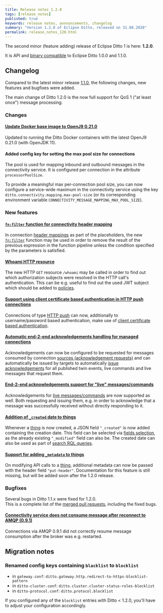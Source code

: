```yaml
---
title: Release notes 1.2.0
tags: [release_notes]
published: true
keywords: release notes, announcements, changelog
summary: "Version 1.2.0 of Eclipse Ditto, released on 31.08.2020"
permalink: release_notes_120.html
---
```


The second minor (feature adding) release of Eclipse Ditto 1 is here: **1.2.0**.

It is API and [binary compatible](https://github.com/eclipse/ditto/blob/master/documentation/src/main/resources/architecture/DADR-0005-semantic-versioning.md)
to Eclipse Ditto 1.0.0 and 1.1.0.

## Changelog

Compared to the latest minor release [1.1.0](release_notes_110.html), the following changes, new features and
bugfixes were added.

The main change of Ditto 1.2.0 is the now full support for QoS 1 ("at least once") message processing.

### Changes

#### [Update Docker base image to OpenJ9 0.21.0](https://github.com/eclipse/ditto/pull/743)

Updated to running the Ditto Docker containers with the latest OpenJ9 0.21.0 (with OpenJDK 11).

#### Added config key for setting the max pool size for connections

The pool is used for mapping inbound and outbound messages in the connectivity service. It is configured
per connection in the attribute `processorPoolSize`.

To provide a meaningful max per-connection pool size, you can now configure a service-wide maximum
in the connectivity service using the key `ditto.connectivity.mapping.max-pool-size` (or its corresponding
environment variable `CONNECTIVITY_MESSAGE_MAPPING_MAX_POOL_SIZE`).


### New features

#### [`fn:filter` function for connectivity header mapping](https://github.com/eclipse/ditto/pull/674)

In connection [header mappings](connectivity-header-mapping.html) as part of the placeholders, the new 
[`fn:filter`](basic-placeholders.html#function-library) function may be used in order to remove the result of the 
previous expression in the function pipeline unless the condition specified by the parameters is satisfied.

#### [Whoami HTTP resource](https://github.com/eclipse/ditto/pull/687)

The new HTTP `GET` resource `/whoami` may be called in order to find out which authorization subjects were resolved in 
the HTTP call's authentication. This can be e.g. useful to find out the used JWT subject which should be added to 
[policies](basic-policy.html#who-can-be-addressed).

#### [Support using client certificate based authentication in HTTP push connections](https://github.com/eclipse/ditto/pull/695)

Connections of type [HTTP push](connectivity-protocol-bindings-http.html) can now, additionally to username/password 
based authentication, make use of 
[client certificate based authentication](connectivity-protocol-bindings-http.html#client-certificate-authentication).

#### [Automatic end-2-end acknowledgements handling for managed connections](https://github.com/eclipse/ditto/issues/661)

Acknowledgements can now be configured to be requested for messages consumed by connection 
[sources (acknowledgement requests)](basic-connections.html#source-acknowledgement-requests) and can automatically be 
issued by targets to automatically [issue acknowledgements](basic-connections.html#target-issued-acknowledgement-label) 
for all published twin events, live commands and live messages that request them.

#### [End-2-end acknowledgements support for "live" messages/commands](https://github.com/eclipse/ditto/issues/757)

Acknowledgements for [live messages/commands](basic-acknowledgements.html#assure-qos-until-processing-of-a-live-commandmessage-by-a-subscriber---live-response)
are now supported as well. Both requesting and issuing them, e.g. in order to acknowledge that a message was 
successfully received without directly responding to it.

#### [Addition of `_created` date to things](https://github.com/eclipse/ditto/issues/749)

Whenever a [thing](basic-thing.html) is now created, a JSON field `"_created"` is now added containing the creation 
date. This field can be selected via [fields selection](httpapi-concepts.html#with-field-selector), as the already 
existing `"_modified"` field can also be. The created date can also be used as part of 
[search RQL queries](basic-rql.html).

#### [Support for adding `_metadata` to things](https://github.com/eclipse/ditto/issues/680)

On modifying API calls to a [thing](basic-thing.html), additional metadata can now be passed with the header field 
`"put-header"`. Documentation for this feature is still missing, but will be added soon after the 1.2.0 release.

### Bugfixes

Several bugs in Ditto 1.1.x were fixed for 1.2.0.<br/>
This is a complete list of the 
[merged pull requests](https://github.com/eclipse/ditto/pulls?q=is%3Apr+milestone%3A1.2.0), including the fixed bugs.

#### [Connectivity service does not consume message after reconnect to AMQP (0.9.1)](https://github.com/eclipse/ditto/issues/770)

Connections via AMQP 0.9.1 did not correctly resume message consumption after the broker was e.g. restarted.


## Migration notes

### Renamed config keys containing `blacklist` to `blocklist`

* in `gateway.conf`: `ditto.gateway.http.redirect-to-https-blocklist-pattern`
* in `ditto-cluster.conf`: `ditto.cluster.cluster-status-roles-blocklist`
* in `ditto-protocol.conf`: `ditto.protocol.blocklist`

If you configured any of the `blocklist` entries with Ditto < 1.2.0, you'll have to adjust your configuration 
accordingly.

